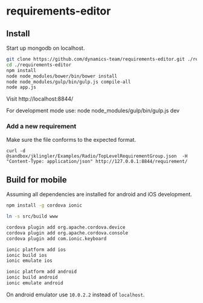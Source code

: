 # requirements-editor #


## Install ##

Start up mongodb on localhost.

```bash
git clone https://github.com/dynamics-team/requirements-editor.git ./requirements-editor
cd ./requirements-editor
npm install
node node_modules/bower/bin/bower install
node node_modules/gulp/bin/gulp.js compile-all
node app.js
```

Visit http://localhost:8844/

For development mode use: node node_modules/gulp/bin/gulp.js dev

### Add a new requirement ###

Make sure the file conforms to the expected format.

`curl -d @sandbox/jklingler/Examples/Radio/TopLevelRequirementGroup.json  -H "Content-Type: application/json" http://127.0.0.1:8844/requirement/`


## Build for mobile ##

Assuming all dependencies are installed for android and iOS development.

```bash
npm install -g cordova ionic

ln -s src/build www

cordova plugin add org.apache.cordova.device
cordova plugin add org.apache.cordova.console
cordova plugin add com.ionic.keyboard

ionic platform add ios
ionic build ios
ionic emulate ios

ionic platform add android
ionic build android
ionic emulate android
```

On android emulator use `10.0.2.2` instead of `localhost`.

